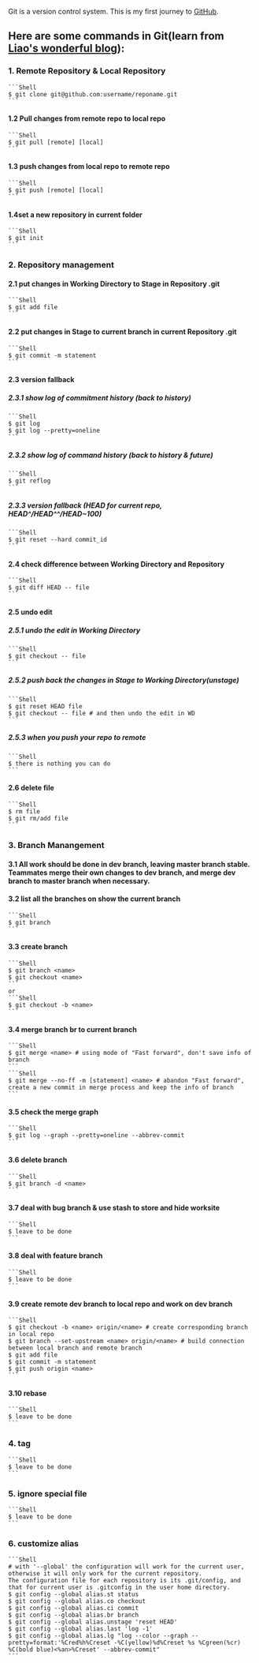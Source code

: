 Git is a version control system.
This is my first journey to [GitHub](https://github.com).
## Here are some commands in Git(learn from [Liao's wonderful blog](https://www.liaoxuefeng.com/wiki/0013739516305929606dd18361248578c67b8067c8c017b000)):

### 1. Remote Repository & Local Repository
    ```Shell
    $ git clone git@github.com:username/reponame.git
    ```
#### 1.2 Pull changes from remote repo to local repo
    ```Shell
    $ git pull [remote] [local]
    ```
#### 1.3 push changes from local repo to remote repo
    ```Shell
    $ git push [remote] [local]
    ```
#### 1.4set a new repository in current folder
    ```Shell
    $ git init
    ```

### 2. Repository management
#### 2.1 put changes in Working Directory to Stage in Repository .git
    ```Shell
    $ git add file
    ```
#### 2.2 put changes in Stage to current branch in current Repository .git
    ```Shell
    $ git commit -m statement
    ```
#### 2.3 version fallback
##### 2.3.1 show log of commitment history (back to history)
    ```Shell
    $ git log
    $ git log --pretty=oneline
    ```
##### 2.3.2 show log of command history (back to history & future)
    ```Shell
    $ git reflog
    ```
##### 2.3.3 version fallback (HEAD for current repo, HEAD^/HEAD^^/HEAD~100)
    ```Shell
    $ git reset --hard commit_id
    ```
#### 2.4 check difference between Working Directory and Repository
    ```Shell
    $ git diff HEAD -- file
    ```
#### 2.5 undo edit
##### 2.5.1 undo the edit in Working Directory
    ```Shell
    $ git checkout -- file
    ```
##### 2.5.2 push back the changes in Stage to Working Directory(unstage)
    ```Shell
    $ git reset HEAD file
    $ git checkout -- file # and then undo the edit in WD
    ```
##### 2.5.3 when you push your repo to remote
    ```Shell
    $ there is nothing you can do
    ```
#### 2.6 delete file
    ```Shell
    $ rm file
    $ git rm/add file
    ```

### 3. Branch Manangement 
#### 3.1 All work should be done in dev branch, leaving master branch stable. Teammates merge their own changes to dev branch, and merge dev branch to master branch when necessary.

#### 3.2 list all the branches on show the current branch
    ```Shell
    $ git branch
    ```
#### 3.3 create branch
    ```Shell
    $ git branch <name>
    $ git checkout <name>
    ```
    or
    ```Shell
    $ git checkout -b <name>
    ```
#### 3.4 merge branch br to current branch
    ```Shell
    $ git merge <name> # using mode of "Fast forward", don't save info of branch
    ```
    ```Shell
    $ git merge --no-ff -m [statement] <name> # abandon "Fast forward", create a new commit in merge process and keep the info of branch
    ```
#### 3.5 check the merge graph
    ```Shell
    $ git log --graph --pretty=oneline --abbrev-commit
    ```
#### 3.6 delete branch
    ```Shell
    $ git branch -d <name>
    ```

#### 3.7 deal with bug branch & use stash to store and hide worksite
    ```Shell
    $ leave to be done
    ```
#### 3.8 deal with feature branch
    ```Shell
    $ leave to be done
    ```

#### 3.9 create remote dev branch to local repo and work on dev branch
    ```Shell
    $ git checkout -b <name> origin/<name> # create corresponding branch in local repo
    $ git branch --set-upstream <name> origin/<name> # build connection between local branch and remote branch
    $ git add file
    $ git commit -m statement
    $ git push origin <name>
    ```

#### 3.10 rebase
    ```Shell
    $ leave to be done
    ```

### 4. tag
    ```Shell
    $ leave to be done
    ```

### 5. ignore special file
    ```Shell
    $ leave to be done
    ```

### 6. customize alias
    
    ```Shell
    # with '--global' the configuration will work for the current user, otherwise it will only work for the current repository.
    The configuration file for each repository is its .git/config, and that for current user is .gitconfig in the user home directory.
    $ git config --global alias.st status
    $ git config --global alias.co checkout
    $ git config --global alias.ci commit
    $ git config --global alias.br branch
    $ git config --global alias.unstage 'reset HEAD'
    $ git config --global alias.last 'log -1'
    $ git config --global alias.lg "log --color --graph --pretty=format:'%Cred%h%Creset -%C(yellow)%d%Creset %s %Cgreen(%cr) %C(bold blue)<%an>%Creset' --abbrev-commit"
    ```
